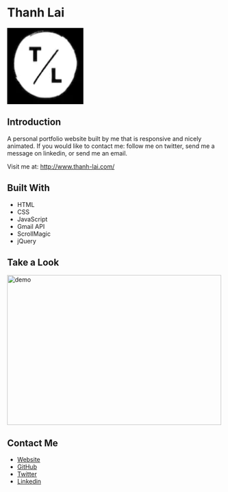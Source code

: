# Thanh Lai
<img align="center" width="178" height="178"
     title="Size Limit logo" src="./images/favicon.png">

## Introduction
A personal portfolio website built by me that is responsive and nicely animated. If you would like to contact me: follow me on twitter, send me a message on linkedin, or send me an email. 

Visit me at: http://www.thanh-lai.com/

## Built With

- HTML
- CSS
- JavaScript
- Gmail API
- ScrollMagic
- jQuery

## Take a Look

<img align="center" width="500" height="350"
     title="demo" src="./images/demo.gif">

## Contact Me

- <a href="http://www.thanh-lai.com/" target="_blank" >Website</a>
- <a href="https://github.com/Thanh-Lai" target="_blank" >GitHub</a>
- <a href="https://twitter.com/tlaiful" target="_blank" >Twitter</a>
- <a href="https://www.linkedin.com/in/thanhlai/" target="_blank" >Linkedin</a>
